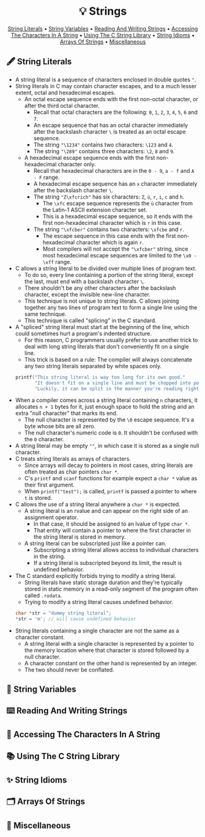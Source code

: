 <h1 align="center">💡<strong> Strings</strong></h1>
<p align="center">
  <a href="#fountain_pen-string-literals">String Literals</a> •
  <a href="#toolbox-string-variables">String Variables</a> •
  <a href="#keyboard-reading-and-writing-strings">Reading And Writing Strings</a> •
  <a href="#mag_right-accessing-the-characters-in-a-string">Accessing The Characters In A String</a> •
  <a href="#books-using-the-c-string-library">Using The C String Library</a> •
  <a href="#sparkles-string-idioms">String Idioms</a> •
  <a href="#card_index_dividers-arrays-of-strings">Arrays Of Strings</a> •
  <a href="#game_die-miscellaneous"> Miscellaneous</a>
</p>

## :fountain_pen: String Literals

* A string literal is a sequence of characters enclosed in double quotes ```"```.
* String literals in C may contain character escapes, and to a much lesser extent, octal and hexadecimal escapes.
   * An octal escape sequence ends with the first non-octal character, or after the third octal character.
      * Recall that octal characters are the following: ```0```, ```1```, ```2```, ```3```, ```4```, ```5```, ```6``` and ```7```.
      * An escape sequence that has an octal character immediately after the backslash character ```\``` is treated as an octal escape sequence.
      * The string ```"\1234"``` contains two characters: ```\123``` and ```4```.
      * The string ```"\289"``` contains three characters: ```\2```, ```8``` and ```9```.
   * A hexadecimal escape sequence ends with the first non-hexadecimal character only.
      * Recall that hexadecimal characters are in the ```0 - 9```, ```a - f``` and ```A - F``` range.
      * A hexadecimal escape sequence has an ```x``` character immediately after the backslash character ```\```.
      * The string ```"Z\xfcrich"``` has six characters: ```Z```, ```ü```, ```r```, ```i```, ```c``` and ```h```.
         * The ```\xfc``` escape sequence represents the ```ü``` character from the Latin-1 ASCII extension character set.
         * This is a hexadecimal escape sequence, so it ends with the first non-hexadecimal character which is ```r``` in this case.
      * The string ```"\xfcber"``` contains two characters: ```\xfcbe``` and ```r```.
         * The escape sequence in this case ends with the first non-hexadecimal character which is again ```r```.
         * Most compilers will not accept the ```"\xfcber"``` string, since most hexadecimal escape sequences are limited to the ```\x0 - \xff``` range.
* C allows a string literal to be divided over multiple lines of program text.
   * To do so, every line containing a portion of the string literal, except the last, must end with a backslash character ```\```.
   * There shouldn't be any other characters after the backslash character, except the invisible new-line character.
   * This technique is not unique to string literals. C allows joining together any two lines of program text to form a single line using the same technique.
   * This technique is called "splicing" in the C standard.
* A "spliced" string literal must start at the beginning of the line, which could sometimes hurt a program's indented structure.
   * For this reason, C programmers usually prefer to use another trick to deal with long string literals that don't conveniently fit on a single line.
   * This trick is based on a rule: The compiler will always concatenate any two string literals separated by white spaces only.
   ```c
   printf("This string literal is way too long for its own good."
          "It doesn't fit on a single line and must be chopped into portions."
          "Luckily, it can be split in the manner you're reading right now.");
   ```
* When a compiler comes across a string literal containing ```n``` characters, it allocates ```n + 1``` bytes for it, just enough space to hold the string and an extra "null character" that marks its end.
   * The null character is represented by the ```\0``` escape sequence. It's a byte whose bits are all zero.
   * The null character's numeric code is ```0```. It shouldn't be confused with the ```0``` character.
* A string literal may be empty ```""```, in which case it is stored as a single null character.
* C treats string literals as arrays of characters.
   * Since arrays will decay to pointers in most cases, string literals are often treated as char pointers ```char *```.
   * C's ```printf``` and ```scanf``` functions for example expect a ```char *``` value as their first argument.
   * When ```printf("test");``` is called, ```printf``` is passed a pointer to where ```t``` is stored.
* C allows the use of a string literal anywhere a ```char *``` is expected.
   * A string literal is an rvalue and can appear on the right side of an assignment operator.
      * In that case, it should be assigned to an lvalue of type ```char *```.
      * That entity will contain a pointer to where the first character in the string literal is stored in memory.
   * A string literal can be subscripted just like a pointer can.
      * Subscripting a string literal allows access to individual characters in the string.
      * If a string literal is subscripted beyond its limit, the result is undefined behavior.
* The C standard explicitly forbids trying to modify a string literal.
   * String literals have static storage duration and they're typically stored in static memory in a read-only segment of the program often called ```.rodata```.
   * Trying to modify a string literal causes undefined behavior.
   ```c
   char *str = "dummy string literal";
   *str = 'm'; // will cause undefined behavior
   ```
* String literals containing a single character are not the same as a character constant.
   * A string literal with a single character is represented by a pointer to the memory location where that character is stored followed by a null character.
   * A character constant on the other hand is represented by an integer.
   * The two should never be conflated.

## :toolbox: String Variables

## :keyboard: Reading And Writing Strings

## :mag_right: Accessing The Characters In A String

## :books: Using The C String Library

## :sparkles: String Idioms

## :card_index_dividers: Arrays Of Strings

## :game_die: Miscellaneous